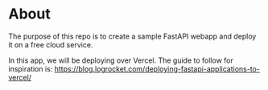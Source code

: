 # About
The purpose of this repo is to create a sample FastAPI webapp and deploy it on a free cloud service.

In this app, we will be deploying over Vercel. The guide to follow for inspiration is: https://blog.logrocket.com/deploying-fastapi-applications-to-vercel/